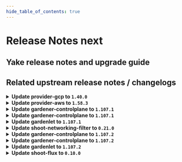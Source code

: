 ```yaml
---
hide_table_of_contents: true
---
```


# Release Notes next

## Yake release notes and upgrade guide

## Related upstream release notes / changelogs


<details>
<summary><b>Update provider-gcp to <code>1.40.0</code></b></summary>

# [gardener/gardener-extension-provider-gcp]

## ⚠️ Breaking Changes

- `[USER]` Remove redundant firewall rule `*-allow-external-access` that allowed traffic from all 0 by @kon-angelo [#876]
## 🏃 Others

- `[OPERATOR]` Check priority of firewall rules in integration tests by @kon-angelo [#877]
- `[OPERATOR]` Added validation to prevent IPv6-only/dual-stack clusters as they are not supported, yet. by @ScheererJ [#878]
- `[OPERATOR]` Update gardener/gardener to v1.105.0 by @hebelsan [#869]
- `[OPERATOR]` Updating CSI driver provisioner ClusterRole rules by @hebelsan [#867]
- `[OPERATOR]` Prevent unnecessary CNI side car containers for SNAT to upstream DNS servers by @ScheererJ [#868]
# [gardener/machine-controller-manager]

## ✨ New Features

- `[DEVELOPER]` MCM replaces the magic string `<<MACHINE_NAME>>` in user data with the name of the machine when it is bootstrapped. by @oliver-goetz [gardener/machine-controller-manager#919]
- `[DEVELOPER]` MCM adds the name of the machine to `node.gardener.cloud/machine-name` label of the corresponding node. by @oliver-goetz [gardener/machine-controller-manager#919]
## 🐛 Bug Fixes

- `[DEVELOPER]` Fixed bug that removed the shoot-- prefix from control cluster namespace for integration tests using the gardener local setup case by @thiyyakat [gardener/machine-controller-manager#935]
- `[OPERATOR]` Fixed a bug where failure of machine initialization caused label updates to not happen.  by @thiyyakat [gardener/machine-controller-manager#940]
- `[OPERATOR]` Fixed a bug where the `Unitialised` error code was blocking machine deletion by @rishabh-11 [gardener/machine-controller-manager#928]
## 🏃 Others

- `[DEVELOPER]` The following dependencies are updated:  
  - `k8s.io/*` : `v0.29.3` -> `v0.31.0` by @ary1992 [gardener/machine-controller-manager#938]
- `[OPERATOR]` golangci-lint will now be used as the linter instead of the older golint by @aaronfern [gardener/machine-controller-manager#929]
- `[OPERATOR]` Drain timeout is now correctly honored for Pod eviction during Machine Drain by @sssash18 [gardener/machine-controller-manager#920]
- `[OPERATOR]` Golang version used is now upgraded to `1.22.5` by @aaronfern [gardener/machine-controller-manager#929]
- `[OPERATOR]` `getVMStatus` always redirects to `InitiateDrain`. It also populates the node label on the machine object by checking `node.gardener.cloud/machine-name` label on the nodes.  by @thiyyakat [gardener/machine-controller-manager#940]
## 📖 Documentation

- `[OPERATOR]` Broken API doc links are now fixed by @rishabh-11 [gardener/machine-controller-manager#927]
# [gardener/machine-controller-manager-provider-gcp]

## 🏃 Others

- `[OPERATOR]` golangci-lint will now be used as the linter instead of the older golint by @aaronfern [gardener/machine-controller-manager-provider-gcp#127]
- `[USER]` Golang version updated to `1.22.5` by @rishabh-11 [gardener/machine-controller-manager-provider-gcp#126]
- `[DEVELOPER]` MCM can now retrieve the project ID from a "projectID" data key, allowing support for credential configurations that do not directly contain the project ID. One such case is a [workload identity credential configuration](https://cloud.google.com/iam/docs/workload-download-cred-and-grant-access). by @dimityrmirchev [gardener/machine-controller-manager-provider-gcp#130]

## Helm Charts
- admission-gcp-application: `europe-docker.pkg.dev/gardener-project/releases/charts/gardener/extensions/admission-gcp-application:v1.40.0`
- admission-gcp-runtime: `europe-docker.pkg.dev/gardener-project/releases/charts/gardener/extensions/admission-gcp-runtime:v1.40.0`
- provider-gcp: `europe-docker.pkg.dev/gardener-project/releases/charts/gardener/extensions/provider-gcp:v1.40.0`
## Docker Images
- gardener-extension-admission-gcp: `europe-docker.pkg.dev/gardener-project/releases/gardener/extensions/admission-gcp:v1.40.0`
- gardener-extension-provider-gcp: `europe-docker.pkg.dev/gardener-project/releases/gardener/extensions/provider-gcp:v1.40.0`


</details>

<details>
<summary><b>Update provider-aws to <code>1.58.3</code></b></summary>

# [gardener/gardener-extension-provider-aws]

## 🏃 Others

- `[OPERATOR]` Ignore alreadyDetached errors when detaching instead of erroring out by @kon-angelo [#1118]

## Helm Charts
- admission-aws-application: `europe-docker.pkg.dev/gardener-project/releases/charts/gardener/extensions/admission-aws-application:v1.58.3`
- admission-aws-runtime: `europe-docker.pkg.dev/gardener-project/releases/charts/gardener/extensions/admission-aws-runtime:v1.58.3`
- provider-aws: `europe-docker.pkg.dev/gardener-project/releases/charts/gardener/extensions/provider-aws:v1.58.3`
## Docker Images
- gardener-extension-admission-aws: `europe-docker.pkg.dev/gardener-project/releases/gardener/extensions/admission-aws:v1.58.3`
- gardener-extension-provider-aws: `europe-docker.pkg.dev/gardener-project/releases/gardener/extensions/provider-aws:v1.58.3`


</details>

<details>
<summary><b>Update gardener-controlplane to <code>1.107.1</code></b></summary>

# [gardener/gardener]

## 🐛 Bug Fixes

- `[OPERATOR]` Fixed an issue where the dashboard's service account lacked permission to create `leases` in the `garden` namespace when `spec.virtualCluster.gardener.gardenerDashboard.gitHub` was configured in the `Garden` resource. by @petersutter [#10835]

## Helm Charts
- controlplane: `europe-docker.pkg.dev/gardener-project/releases/charts/gardener/controlplane:v1.107.1`
- gardenlet: `europe-docker.pkg.dev/gardener-project/releases/charts/gardener/gardenlet:v1.107.1`
- operator: `europe-docker.pkg.dev/gardener-project/releases/charts/gardener/operator:v1.107.1`
- resource-manager: `europe-docker.pkg.dev/gardener-project/releases/charts/gardener/resource-manager:v1.107.1`
## Docker Images
- admission-controller: `europe-docker.pkg.dev/gardener-project/releases/gardener/admission-controller:v1.107.1`
- apiserver: `europe-docker.pkg.dev/gardener-project/releases/gardener/apiserver:v1.107.1`
- controller-manager: `europe-docker.pkg.dev/gardener-project/releases/gardener/controller-manager:v1.107.1`
- gardenlet: `europe-docker.pkg.dev/gardener-project/releases/gardener/gardenlet:v1.107.1`
- node-agent: `europe-docker.pkg.dev/gardener-project/releases/gardener/node-agent:v1.107.1`
- operator: `europe-docker.pkg.dev/gardener-project/releases/gardener/operator:v1.107.1`
- resource-manager: `europe-docker.pkg.dev/gardener-project/releases/gardener/resource-manager:v1.107.1`
- scheduler: `europe-docker.pkg.dev/gardener-project/releases/gardener/scheduler:v1.107.1`


</details>

<details>
<summary><b>Update gardener-controlplane to <code>1.107.1</code></b></summary>

# [gardener/gardener]

## 🐛 Bug Fixes

- `[OPERATOR]` Fixed an issue where the dashboard's service account lacked permission to create `leases` in the `garden` namespace when `spec.virtualCluster.gardener.gardenerDashboard.gitHub` was configured in the `Garden` resource. by @petersutter [#10835]

## Helm Charts
- controlplane: `europe-docker.pkg.dev/gardener-project/releases/charts/gardener/controlplane:v1.107.1`
- gardenlet: `europe-docker.pkg.dev/gardener-project/releases/charts/gardener/gardenlet:v1.107.1`
- operator: `europe-docker.pkg.dev/gardener-project/releases/charts/gardener/operator:v1.107.1`
- resource-manager: `europe-docker.pkg.dev/gardener-project/releases/charts/gardener/resource-manager:v1.107.1`
## Docker Images
- admission-controller: `europe-docker.pkg.dev/gardener-project/releases/gardener/admission-controller:v1.107.1`
- apiserver: `europe-docker.pkg.dev/gardener-project/releases/gardener/apiserver:v1.107.1`
- controller-manager: `europe-docker.pkg.dev/gardener-project/releases/gardener/controller-manager:v1.107.1`
- gardenlet: `europe-docker.pkg.dev/gardener-project/releases/gardener/gardenlet:v1.107.1`
- node-agent: `europe-docker.pkg.dev/gardener-project/releases/gardener/node-agent:v1.107.1`
- operator: `europe-docker.pkg.dev/gardener-project/releases/gardener/operator:v1.107.1`
- resource-manager: `europe-docker.pkg.dev/gardener-project/releases/gardener/resource-manager:v1.107.1`
- scheduler: `europe-docker.pkg.dev/gardener-project/releases/gardener/scheduler:v1.107.1`


</details>

<details>
<summary><b>Update gardenlet to <code>1.107.1</code></b></summary>

# [gardener/gardener]

## 🐛 Bug Fixes

- `[OPERATOR]` Fixed an issue where the dashboard's service account lacked permission to create `leases` in the `garden` namespace when `spec.virtualCluster.gardener.gardenerDashboard.gitHub` was configured in the `Garden` resource. by @petersutter [#10835]

## Helm Charts
- controlplane: `europe-docker.pkg.dev/gardener-project/releases/charts/gardener/controlplane:v1.107.1`
- gardenlet: `europe-docker.pkg.dev/gardener-project/releases/charts/gardener/gardenlet:v1.107.1`
- operator: `europe-docker.pkg.dev/gardener-project/releases/charts/gardener/operator:v1.107.1`
- resource-manager: `europe-docker.pkg.dev/gardener-project/releases/charts/gardener/resource-manager:v1.107.1`
## Docker Images
- admission-controller: `europe-docker.pkg.dev/gardener-project/releases/gardener/admission-controller:v1.107.1`
- apiserver: `europe-docker.pkg.dev/gardener-project/releases/gardener/apiserver:v1.107.1`
- controller-manager: `europe-docker.pkg.dev/gardener-project/releases/gardener/controller-manager:v1.107.1`
- gardenlet: `europe-docker.pkg.dev/gardener-project/releases/gardener/gardenlet:v1.107.1`
- node-agent: `europe-docker.pkg.dev/gardener-project/releases/gardener/node-agent:v1.107.1`
- operator: `europe-docker.pkg.dev/gardener-project/releases/gardener/operator:v1.107.1`
- resource-manager: `europe-docker.pkg.dev/gardener-project/releases/gardener/resource-manager:v1.107.1`
- scheduler: `europe-docker.pkg.dev/gardener-project/releases/gardener/scheduler:v1.107.1`


</details>

<details>
<summary><b>Update shoot-networking-filter to <code>0.21.0</code></b></summary>

# [gardener/egress-filter-refresher]

## ✨ New Features

- `[USER]` `gosec` was introduced for Static Application Security Testing (SAST). by @ScheererJ [gardener/egress-filter-refresher#50]
- `[OPERATOR]` On switching the blocking mode, previously active egress filter rules are removed from the node. by @domdom82 [gardener/egress-filter-refresher#49]
# [gardener/gardener-extension-shoot-networking-filter]

## ✨ New Features

- `[USER]` Ingress filtering may now be turned on/off per worker-group by @domdom82 [#186]
## 🏃 Others

- `[OPERATOR]` Bumps golang from 1.23.2 to 1.23.3. by @dependabot[bot] [#190]
- `[OPERATOR]` `gosec` was introduced for Static Application Security Testing (SAST). by @ScheererJ [#181]
- `[OPERATOR]` Bumps github.com/gardener/gardener from 1.106.0 to 1.107.0. by @dependabot[bot] [#189]
- `[OPERATOR]` Bumps github.com/gardener/gardener from 1.104.0 to 1.105.0. by @dependabot[bot] [#180]
- `[OPERATOR]` Bumps github.com/gardener/gardener from 1.105.0 to 1.106.0. by @dependabot[bot] [#185]

## Helm Charts
- runtime-networking-filter: `europe-docker.pkg.dev/gardener-project/releases/charts/gardener/extensions/runtime-networking-filter:v0.21.0`
- shoot-networking-filter: `europe-docker.pkg.dev/gardener-project/releases/charts/gardener/extensions/shoot-networking-filter:v0.21.0`
## Docker Images
- gardener-extension-shoot-networking-filter: `europe-docker.pkg.dev/gardener-project/releases/gardener/extensions/shoot-networking-filter:v0.21.0`
- gardener-runtime-networking-filter: `europe-docker.pkg.dev/gardener-project/releases/gardener/extensions/runtime-networking-filter:v0.21.0`


</details>

<details>
<summary><b>Update gardener-controlplane to <code>1.107.2</code></b></summary>

# [gardener/gardener]

## 🏃 Others

- `[DEPENDENCY]` The `gardener/etcd-druid` image has been updated to `v0.23.3`. [Release Notes](https://redirect.github.com/gardener/etcd-druid/releases/tag/v0.23.3) by @gardener-ci-robot [#10839]

## Helm Charts
- controlplane: `europe-docker.pkg.dev/gardener-project/releases/charts/gardener/controlplane:v1.107.2`
- gardenlet: `europe-docker.pkg.dev/gardener-project/releases/charts/gardener/gardenlet:v1.107.2`
- operator: `europe-docker.pkg.dev/gardener-project/releases/charts/gardener/operator:v1.107.2`
- resource-manager: `europe-docker.pkg.dev/gardener-project/releases/charts/gardener/resource-manager:v1.107.2`
## Docker Images
- admission-controller: `europe-docker.pkg.dev/gardener-project/releases/gardener/admission-controller:v1.107.2`
- apiserver: `europe-docker.pkg.dev/gardener-project/releases/gardener/apiserver:v1.107.2`
- controller-manager: `europe-docker.pkg.dev/gardener-project/releases/gardener/controller-manager:v1.107.2`
- gardenlet: `europe-docker.pkg.dev/gardener-project/releases/gardener/gardenlet:v1.107.2`
- node-agent: `europe-docker.pkg.dev/gardener-project/releases/gardener/node-agent:v1.107.2`
- operator: `europe-docker.pkg.dev/gardener-project/releases/gardener/operator:v1.107.2`
- resource-manager: `europe-docker.pkg.dev/gardener-project/releases/gardener/resource-manager:v1.107.2`
- scheduler: `europe-docker.pkg.dev/gardener-project/releases/gardener/scheduler:v1.107.2`


</details>

<details>
<summary><b>Update gardener-controlplane to <code>1.107.2</code></b></summary>

# [gardener/gardener]

## 🏃 Others

- `[DEPENDENCY]` The `gardener/etcd-druid` image has been updated to `v0.23.3`. [Release Notes](https://redirect.github.com/gardener/etcd-druid/releases/tag/v0.23.3) by @gardener-ci-robot [#10839]

## Helm Charts
- controlplane: `europe-docker.pkg.dev/gardener-project/releases/charts/gardener/controlplane:v1.107.2`
- gardenlet: `europe-docker.pkg.dev/gardener-project/releases/charts/gardener/gardenlet:v1.107.2`
- operator: `europe-docker.pkg.dev/gardener-project/releases/charts/gardener/operator:v1.107.2`
- resource-manager: `europe-docker.pkg.dev/gardener-project/releases/charts/gardener/resource-manager:v1.107.2`
## Docker Images
- admission-controller: `europe-docker.pkg.dev/gardener-project/releases/gardener/admission-controller:v1.107.2`
- apiserver: `europe-docker.pkg.dev/gardener-project/releases/gardener/apiserver:v1.107.2`
- controller-manager: `europe-docker.pkg.dev/gardener-project/releases/gardener/controller-manager:v1.107.2`
- gardenlet: `europe-docker.pkg.dev/gardener-project/releases/gardener/gardenlet:v1.107.2`
- node-agent: `europe-docker.pkg.dev/gardener-project/releases/gardener/node-agent:v1.107.2`
- operator: `europe-docker.pkg.dev/gardener-project/releases/gardener/operator:v1.107.2`
- resource-manager: `europe-docker.pkg.dev/gardener-project/releases/gardener/resource-manager:v1.107.2`
- scheduler: `europe-docker.pkg.dev/gardener-project/releases/gardener/scheduler:v1.107.2`


</details>

<details>
<summary><b>Update gardenlet to <code>1.107.2</code></b></summary>

# [gardener/gardener]

## 🏃 Others

- `[DEPENDENCY]` The `gardener/etcd-druid` image has been updated to `v0.23.3`. [Release Notes](https://redirect.github.com/gardener/etcd-druid/releases/tag/v0.23.3) by @gardener-ci-robot [#10839]

## Helm Charts
- controlplane: `europe-docker.pkg.dev/gardener-project/releases/charts/gardener/controlplane:v1.107.2`
- gardenlet: `europe-docker.pkg.dev/gardener-project/releases/charts/gardener/gardenlet:v1.107.2`
- operator: `europe-docker.pkg.dev/gardener-project/releases/charts/gardener/operator:v1.107.2`
- resource-manager: `europe-docker.pkg.dev/gardener-project/releases/charts/gardener/resource-manager:v1.107.2`
## Docker Images
- admission-controller: `europe-docker.pkg.dev/gardener-project/releases/gardener/admission-controller:v1.107.2`
- apiserver: `europe-docker.pkg.dev/gardener-project/releases/gardener/apiserver:v1.107.2`
- controller-manager: `europe-docker.pkg.dev/gardener-project/releases/gardener/controller-manager:v1.107.2`
- gardenlet: `europe-docker.pkg.dev/gardener-project/releases/gardener/gardenlet:v1.107.2`
- node-agent: `europe-docker.pkg.dev/gardener-project/releases/gardener/node-agent:v1.107.2`
- operator: `europe-docker.pkg.dev/gardener-project/releases/gardener/operator:v1.107.2`
- resource-manager: `europe-docker.pkg.dev/gardener-project/releases/gardener/resource-manager:v1.107.2`
- scheduler: `europe-docker.pkg.dev/gardener-project/releases/gardener/scheduler:v1.107.2`


</details>

<details>
<summary><b>Update shoot-flux to <code>0.10.0</code></b></summary>

## What's Changed
* 🤖 Update module github.com/onsi/gomega to v1.35.0 by @renovate in https://github.com/stackitcloud/gardener-extension-shoot-flux/pull/103
* 🤖 Update module github.com/onsi/ginkgo/v2 to v2.21.0 by @renovate in https://github.com/stackitcloud/gardener-extension-shoot-flux/pull/102
* 🤖: migrate renovate config by @renovate in https://github.com/stackitcloud/gardener-extension-shoot-flux/pull/108
* Add reviewers to renovate by @robinschneider in https://github.com/stackitcloud/gardener-extension-shoot-flux/pull/109
* 🤖 Update module github.com/ironcore-dev/vgopath to v0.1.7 by @renovate in https://github.com/stackitcloud/gardener-extension-shoot-flux/pull/113
* Bump Gardener to `v1.103` by @Duciwuci in https://github.com/stackitcloud/gardener-extension-shoot-flux/pull/117


**Full Changelog**: https://github.com/stackitcloud/gardener-extension-shoot-flux/compare/v0.9.0...v0.10.0

</details>
